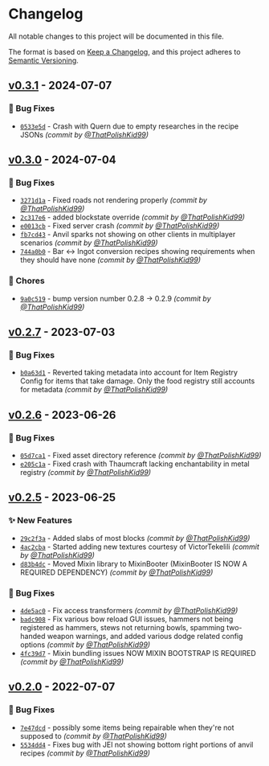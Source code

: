# Changelog
All notable changes to this project will be documented in this file.

The format is based on [Keep a Changelog](https://keepachangelog.com/en/1.0.0/),
and this project adheres to [Semantic Versioning](https://semver.org/spec/v2.0.0.html).

## [v0.3.1] - 2024-07-07
### :bug: Bug Fixes
- [`0533e5d`](https://github.com/TeamMFR/MineFantasyReforged/commit/0533e5da4aa9eaa044790a01238539929929c2ab) - Crash with Quern due to empty researches in the recipe JSONs *(commit by [@ThatPolishKid99](https://github.com/ThatPolishKid99))*


## [v0.3.0] - 2024-07-04
### :bug: Bug Fixes
- [`3271d1a`](https://github.com/TeamMFR/MineFantasyReforged/commit/3271d1a9ad23e766361b88bba13afe1852d67ca4) - Fixed roads not rendering properly *(commit by [@ThatPolishKid99](https://github.com/ThatPolishKid99))*
- [`2c317e6`](https://github.com/TeamMFR/MineFantasyReforged/commit/2c317e628ecb72220e007292432a41f612e9b6d5) - added blockstate override *(commit by [@ThatPolishKid99](https://github.com/ThatPolishKid99))*
- [`e0013cb`](https://github.com/TeamMFR/MineFantasyReforged/commit/e0013cb55f1cd70e92f146781819223b6fd452fa) - Fixed server crash *(commit by [@ThatPolishKid99](https://github.com/ThatPolishKid99))*
- [`fb7cd43`](https://github.com/TeamMFR/MineFantasyReforged/commit/fb7cd437ab0992fd6a51d86575ce7f782527b804) - Anvil sparks not showing on other clients in multiplayer scenarios *(commit by [@ThatPolishKid99](https://github.com/ThatPolishKid99))*
- [`744a0b0`](https://github.com/TeamMFR/MineFantasyReforged/commit/744a0b0c60aa71c4da0d00e34df418722a567ee8) - Bar <-> Ingot conversion recipes showing requirements when they should have none *(commit by [@ThatPolishKid99](https://github.com/ThatPolishKid99))*

### :wrench: Chores
- [`9a0c519`](https://github.com/TeamMFR/MineFantasyReforged/commit/9a0c51955c98fbd5af810ec64337e3282f3adfd3) - bump version number 0.2.8 -> 0.2.9 *(commit by [@ThatPolishKid99](https://github.com/ThatPolishKid99))*


## [v0.2.7] - 2023-07-03
### :bug: Bug Fixes
- [`b0a63d1`](https://github.com/TeamMFR/MineFantasyReforged/commit/b0a63d1eb1e85e62230b4cf428480ce083348d80) - Reverted taking metadata into account for Item Registry Config for items that take damage. Only the food registry still accounts for metadata *(commit by [@ThatPolishKid99](https://github.com/ThatPolishKid99))*


## [v0.2.6] - 2023-06-26
### :bug: Bug Fixes
- [`05d7ca1`](https://github.com/TeamMFR/MineFantasyReforged/commit/05d7ca15782baf48419236a43765d39675762aab) - Fixed asset directory reference *(commit by [@ThatPolishKid99](https://github.com/ThatPolishKid99))*
- [`e205c1a`](https://github.com/TeamMFR/MineFantasyReforged/commit/e205c1a2456d1481559b23bb6d3335da289a2d57) - Fixed crash with Thaumcraft lacking enchantability in metal registry *(commit by [@ThatPolishKid99](https://github.com/ThatPolishKid99))*


## [v0.2.5] - 2023-06-25
### :sparkles: New Features
- [`29c2f3a`](https://github.com/TeamMFR/MineFantasyReforged/commit/29c2f3a036a0d190fc018c16cee96415a5ccd0e4) - Added slabs of most blocks *(commit by [@ThatPolishKid99](https://github.com/ThatPolishKid99))*
- [`4ac2cba`](https://github.com/TeamMFR/MineFantasyReforged/commit/4ac2cba0b292c85bb7b7871769b4485d2b8e50cb) - Started adding new textures courtesy of VictorTekelili *(commit by [@ThatPolishKid99](https://github.com/ThatPolishKid99))*
- [`d83b4dc`](https://github.com/TeamMFR/MineFantasyReforged/commit/d83b4dc606b35b750db15da7e36692497cef8d28) - Moved Mixin library to MixinBooter (MixinBooter IS NOW A REQUIRED DEPENDENCY) *(commit by [@ThatPolishKid99](https://github.com/ThatPolishKid99))*

### :bug: Bug Fixes
- [`4de5ac0`](https://github.com/TeamMFR/MineFantasyReforged/commit/4de5ac056c15e6b94ab174211fff0307ba8f3df8) - Fix access transformers *(commit by [@ThatPolishKid99](https://github.com/ThatPolishKid99))*
- [`badc908`](https://github.com/TeamMFR/MineFantasyReforged/commit/badc9086dda229450fdc5e1a7a7f88bd3d786c59) - Fix various bow reload GUI issues, hammers not being registered as hammers, stews not returning bowls, spamming two-handed weapon warnings, and added various dodge related config options *(commit by [@ThatPolishKid99](https://github.com/ThatPolishKid99))*
- [`4fc39d7`](https://github.com/TeamMFR/MineFantasyReforged/commit/4fc39d76cfd0dcff9ebcb596d7160d8e1ce938d7) - Mixin bundling issues NOW MIXIN BOOTSTRAP IS REQUIRED *(commit by [@ThatPolishKid99](https://github.com/ThatPolishKid99))*


## [v0.2.0] - 2022-07-07
### :bug: Bug Fixes
- [`7e47dcd`](https://github.com/TeamMFR/MineFantasyReforged/commit/7e47dcdbf67e6cdf7d0ce3dc811f8867935c16f8) - possibly some items being repairable when they're not supposed to *(commit by [@ThatPolishKid99](https://github.com/ThatPolishKid99))*
- [`5534dd4`](https://github.com/TeamMFR/MineFantasyReforged/commit/5534dd4f6b921528bbbd62e192ef26c69a83c2e6) - Fixes bug with JEI not showing bottom right portions of anvil recipes *(commit by [@ThatPolishKid99](https://github.com/ThatPolishKid99))*


[v0.2.0]: https://github.com/TeamMFR/MineFantasyReforged/compare/build-number-5...v0.2.0
[v0.2.5]: https://github.com/TeamMFR/MineFantasyReforged/compare/v0.2.0...v0.2.5
[v0.2.6]: https://github.com/TeamMFR/MineFantasyReforged/compare/v0.2.5...v0.2.6
[v0.2.7]: https://github.com/TeamMFR/MineFantasyReforged/compare/v0.2.6...v0.2.7
[v0.3.0]: https://github.com/TeamMFR/MineFantasyReforged/compare/v0.2.8...v0.3.0
[v0.3.1]: https://github.com/TeamMFR/MineFantasyReforged/compare/v0.3.0...v0.3.1

